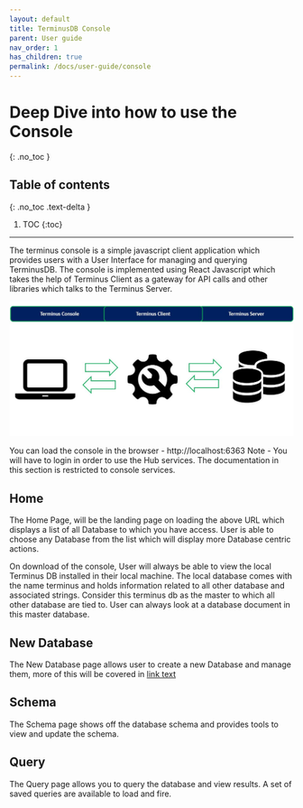 ```yaml
---
layout: default
title: TerminusDB Console
parent: User guide
nav_order: 1
has_children: true
permalink: /docs/user-guide/console
---
```



# Deep Dive into how to use the Console
{: .no_toc }

## Table of contents
{: .no_toc .text-delta }

1. TOC
{:toc}

---


The terminus console is a simple javascript client application which provides users with a User Interface for managing and querying TerminusDB.
The console is implemented using React Javascript which takes the help of Terminus Client as a gateway for API calls and other libraries which talks to the Terminus Server.

![alt](/assets/images/console/overview.JPG)

You can load the console in the browser - http://localhost:6363
Note - You will have to login in order to use the Hub services. The documentation in this section is restricted to console services.

## Home

The Home Page, will be the landing page on loading the above URL which displays a list of all Database to which you have access. User is able to choose any Database from the list which will display more Database centric actions.

On download of the console, User will always be able to view the local Terminus DB installed in their local machine. The local database comes with the name terminus and holds information related to all other database and associated strings. Consider this terminus db as the master to which all other database are tied to. User can always look at a database document in this master database.

## New Database

The New Database page allows user to create a new Database and manage them, more of this will be covered in [link text](/docs/console/managing-databases.md)

## Schema

The Schema page shows off the database schema and provides tools to view and update the schema.

## Query

The Query page allows you to query the database and view results. A set of saved queries are available to load and fire.
